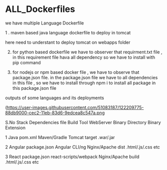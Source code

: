 # ALL_Dockerfiles


we have multiple Language Dockerfile 


1 . maven based java language dockerfile to deploy in tomcat

here need to understant to deploy tomcat on webapps folder 

2. for python based dockerfile we have to observer that requirment.txt file , in this requirement file hava all dependency so we have to install with pip command 


3. for nodejs or npm based docker file , we have to observe that package.json file. in the package.json file we have to all dependencies in this file , so we have to install through npm i to install all package in this package.json file

outputs of some languages and its deployments


(https://user-images.githubusercontent.com/51083187/122209775-88db9000-cec2-11eb-83d6-9edcea8c547a.png

S.No
Stack
Dependencies file
Build Tool
WebServer
Binary Directory
Binary Extension

1
Java
pom.xml
Maven/Gradle
Tomcat
target
.war/.jar

2
Angular
package.json
Angular CLI/ng
Nginx/Apache
dist
.html/.js/.css etc

3
React
package.json
react-scripts/webpack
Nginx/Apache
build
.html/.js/.css etc

